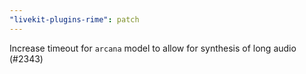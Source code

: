 ```yaml
---
"livekit-plugins-rime": patch
---
```


Increase timeout for `arcana` model to allow for synthesis of long audio  (#2343)
